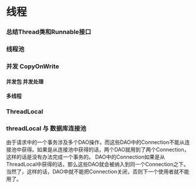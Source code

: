 # 线程

### 总结Thread类和Runnable接口

### 线程池

### 并发 CopyOnWrite
#### 并发包 并发处理

#### 多线程

### ThreadLocal
### threadLocal 与 数据库连接池
由于请求中的一个事务涉及多个DAO操作，而这些DAO中的Connection不能从连接池中获得。如果是从连接池中获得的话，两个DAO就用到了两个Connection，这样的话是没有办法完成一个事务的。
DAO中的Connection如果是从ThreadLocal中获得的话，那么这些DAO就会被纳入到同一个Connection之下。当然了，这样的话，DAO中就不能把Connection关闭，否则下一个使用者就不能用了。